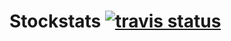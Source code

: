 # Stockstats [![travis status][travis-badge]][travis]

 [travis-badge]: https://travis-ci.org/stockstats/stockstats.svg?branch=master
 [travis]: https://travis-ci.org/stockstats/stockstats